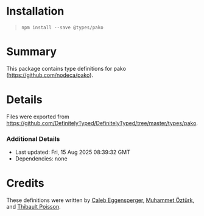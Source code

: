 # Installation
> `npm install --save @types/pako`

# Summary
This package contains type definitions for pako (https://github.com/nodeca/pako).

# Details
Files were exported from https://github.com/DefinitelyTyped/DefinitelyTyped/tree/master/types/pako.

### Additional Details
 * Last updated: Fri, 15 Aug 2025 08:39:32 GMT
 * Dependencies: none

# Credits
These definitions were written by [Caleb Eggensperger](https://github.com/calebegg), [Muhammet Öztürk](https://github.com/hlthi), and [Thibault Poisson](https://github.com/OrIOg).
